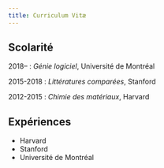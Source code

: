 ```yaml
---
title: Curriculum Vitæ
---
```


## Scolarité

2018–
: _Génie logiciel_, Université de Montréal

2015-2018
: _Littératures comparées_, Stanford

2012-2015
: _Chimie des matériaux_, Harvard

## Expériences

- Harvard
- Stanford
- Université de Montréal
